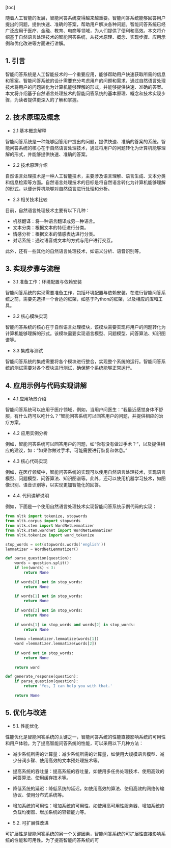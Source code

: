 
[toc]                    
                
                
随着人工智能的发展，智能问答系统变得越来越重要。智能问答系统能够回答用户提出的问题，提供快速、准确的答案，帮助用户解决各种问题。智能问答系统已经广泛应用于医疗、金融、教育、电商等领域，为人们提供了便利和高效。本文将介绍基于自然语言处理技术的智能问答系统，从技术原理、概念、实现步骤、应用示例和优化改进等方面进行讲解。

## 1. 引言

智能问答系统是人工智能技术的一个重要应用，能够帮助用户快速获取所需的信息和答案。智能问答系统的设计需要充分考虑用户的问题和需求，通过自然语言处理技术将用户的问题转化为计算机能够理解的形式，并能够提供快速、准确的答案。本文将介绍基于自然语言处理技术的智能问答系统的基本原理、概念和技术实现步骤，为读者提供更深入的了解和掌握。

## 2. 技术原理及概念

- 2.1 基本概念解释

智能问答系统是一种能够回答用户提出的问题，提供快速、准确的答案的系统。智能问答系统的核心在于自然语言处理技术，通过将用户的问题转化为计算机能够理解的形式，并能够提供快速、准确的答案。

- 2.2 技术原理介绍

自然语言处理技术是一种人工智能技术，主要涉及语言理解、语言生成、文本分类和信息检索等方面。自然语言处理技术的目标是将自然语言转化为计算机能够理解的形式，以便计算机能够对自然语言进行处理和分析。

- 2.3 相关技术比较

目前，自然语言处理技术主要有以下几种：

- 机器翻译：将一种语言翻译成另一种语言。
- 文本分类：根据文本的特征进行分类。
- 情感分析：根据文本的情感表达进行分类。
- 对话系统：通过语音或文本的方式与用户进行交互。

此外，还有一些其他的自然语言处理技术，如语义分析、语音识别等。

## 3. 实现步骤与流程

- 3.1 准备工作：环境配置与依赖安装

智能问答系统的实现需要准备工作，包括环境配置与依赖安装。在进行智能问答系统之前，需要先选择一个合适的框架，如基于Python的框架，以及相应的库和工具。

- 3.2 核心模块实现

智能问答系统的核心在于自然语言处理模块，该模块需要实现将用户的问题转化为计算机能够理解的形式。该模块需要实现语言模型、问题模型、问答算法、知识图谱等。

- 3.3 集成与测试

智能问答系统的集成需要将各个模块进行整合，实现整个系统的运行。智能问答系统的测试需要对各个模块进行测试，确保整个系统能够正常运行。

## 4. 应用示例与代码实现讲解

- 4.1 应用场景介绍

智能问答系统可以应用于医疗领域，例如，当用户问医生：“我最近感觉身体不舒服，有什么药可以吃什么？”智能问答系统可以回答用户的问题，并提供相应的治疗方案。

- 4.2 应用实例分析

例如，智能问答系统可以回答用户的问题，如“你有没有做过手术？”，以及提供相应的建议，如：“如果你做过手术，可能需要进行恢复和休息。”

- 4.3 核心代码实现

例如，在医疗领域中，智能问答系统的实现可以使用自然语言处理技术，实现语言模型、问题模型、问答算法、知识图谱等。此外，还可以使用机器学习技术，如图像识别、语音识别等，以实现更加智能化的回答。

- 4.4. 代码讲解说明

例如，下面是一个使用自然语言处理技术实现智能问答系统示例代码的实现：

```python
from nltk import tokenize, stopwords
from nltk.corpus import stopwords
from nltk.stem import WordNetLemmatizer
from nltk.stem.wordnet import WordNetLemmatizer
from nltk.tokenize import word_tokenize

stop_words = set(stopwords.words('english'))
lemmatizer = WordNetLemmatizer()

def parse_question(question):
    words = question.split()
    if len(words) < 3:
        return None
    
    if words[0] not in stop_words:
        return None
    
    if words[1] not in stop_words:
        return None
    
    if words[2] not in stop_words:
        return None
    
    if words[1] in stop_words and words[2] in stop_words:
        return None
    
    lemma =lemmatizer.lemmatize(words[1])
    word =lemmatizer.lemmatize(words[2])
    
    if word not in stop_words:
        return None
    
    return word

def generate_response(question):
    if parse_question(question):
        return 'Yes, I can help you with that.'
    
    return None
```

## 5. 优化与改进

- 5.1. 性能优化

性能优化是智能问答系统的关键之一，智能问答系统的性能直接影响系统的可用性和用户体验。为了提高智能问答系统的性能，可以采用以下几种方法：

- 减少系统所需的计算量：减少系统所需的计算量，如使用大规模语言模型、减少分词步骤、使用高效的文本预处理技术等。

- 提高系统的吞吐量：提高系统的吞吐量，如使用多任务处理技术、使用高效的问答算法、使用缓存技术等。

- 降低系统的延迟：降低系统的延迟，如使用高效的算法、使用高效的网络传输协议、使用分布式系统等。

- 增加系统的可用性：增加系统的可用性，如使用高可用性服务器、增加系统的负载均衡器、增加系统的容错能力等。

- 5.2. 可扩展性改进

可扩展性是智能问答系统的另一个关键因素，智能问答系统的可扩展性直接影响系统的性能和可用性。为了提高智能问答系统的可


